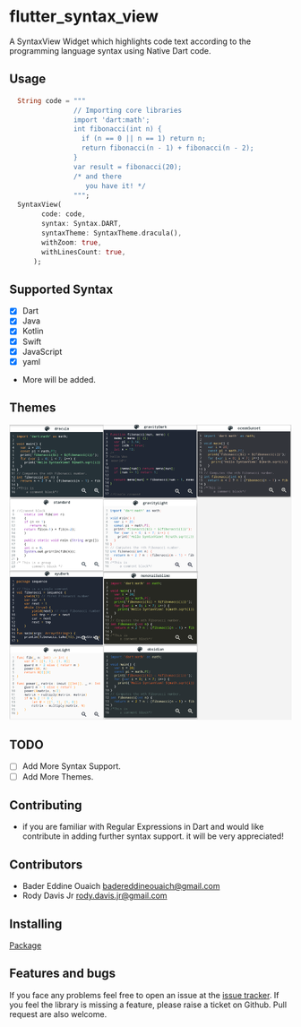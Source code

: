 # flutter_syntax_view

A SyntaxView Widget which highlights code text according to the programming language syntax using Native Dart code.

## Usage

```dart
  String code = """
                // Importing core libraries
                import 'dart:math';
                int fibonacci(int n) {
                  if (n == 0 || n == 1) return n;
                  return fibonacci(n - 1) + fibonacci(n - 2);
                }          
                var result = fibonacci(20);
                /* and there 
                   you have it! */
                """;
  SyntaxView(
        code: code,
        syntax: Syntax.DART,
        syntaxTheme: SyntaxTheme.dracula(),
        withZoom: true,
        withLinesCount: true,
      );
```

## Supported Syntax

- [x] Dart
- [x] Java
- [x] Kotlin
- [x] Swift
- [x] JavaScript
- [x] yaml
- More will be added.

## Themes

<p align="center">
  <img src="https://raw.githubusercontent.com/BaderEddineOuaich/flutter_syntax_view/master/SyntaxThemes.png" title="ScreenShots">
</p>

## TODO

- [ ] Add More Syntax Support.
- [ ] Add More Themes.

## Contributing

- if you are familiar with Regular Expressions in Dart and would like contribute in adding further syntax support. it will be very appreciated!

## Contributors

- Bader Eddine Ouaich <badereddineouaich@gmail.com>
- Rody Davis Jr <rody.davis.jr@gmail.com>

## Installing

[Package](https://pub.dartlang.org/packages/flutter_syntax_view)

## Features and bugs

If you face any problems feel free to open an issue at the [issue tracker][tracker]. If you feel the library is missing a feature, please raise a ticket on Github. Pull request are also welcome.

[tracker]: https://github.com/BaderEddineOuaich/flutter_syntax_view/issues